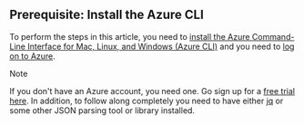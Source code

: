 ## <a name="prerequisite-install-the-azure-cli"></a>Prerequisite: Install the Azure CLI
To perform the steps in this article, you need to [install the Azure Command-Line Interface for Mac, Linux, and Windows (Azure CLI)](../articles/xplat-cli-install.md) and you need to [log on to Azure](../articles/xplat-cli-connect.md). 

> [!NOTE]
> If you don't have an Azure account, you need one. Go sign up for a [free trial here](../articles/active-directory/sign-up-organization.md). In addition, to follow along completely you need to have either [jq](https://stedolan.github.io/jq/) or some other JSON parsing tool or library installed.
> 
> 

